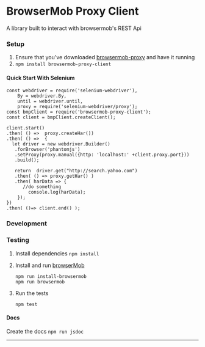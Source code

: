 BrowserMob  Proxy Client
===========================

A library built to interact with browsermob's REST Api

### Setup

1. Ensure that you've downloaded  [browsermob-proxy][1] and have it running
2. `npm install browsermob-proxy-client`


#### Quick Start With Selenium


    const webdriver = require('selenium-webdriver'),
        By = webdriver.By,
        until = webdriver.until,
        proxy = require('selenium-webdriver/proxy');
    const bmpClient = require('browsermob-proxy-client');
    const client = bmpClient.createClient();

    client.start()
    .then( () =>  proxy.createHar())
    .then( () =>  {
      let driver = new webdriver.Builder()
       .forBrowser('phantomjs')
       .setProxy(proxy.manual({http: 'localhost:' +client.proxy.port}))
       .build();

       return  driver.get("http://search.yahoo.com")
       .then( () => proxy.getHar() )
       .then( harData => {
          //do something
            console.log(harData);
        });
    })
    .then( ()=> client.end() );


### Development

### Testing
1. Install dependencies `npm install`

2. Install and run [browserMob][1]

       npm run install-browsermob
       npm run browsermob

2. Run the tests

       npm test


#### Docs
Create the docs `npm run jsdoc`



-----

[1]:  https://github.com/lightbody/browsermob-proxy

